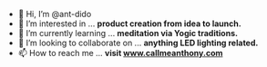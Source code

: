 - 👋 Hi, I’m @ant-dido
- 👀 I’m interested in ... **product creation from idea to launch.**
- 🌱 I’m currently learning ... **meditation via Yogic traditions.**
- 💞️ I’m looking to collaborate on ... **anything LED lighting related.**
- 📫 How to reach me ... **visit www.callmeanthony.com**

<!---
ant-dido/ant-dido is a ✨ special ✨ repository because its `README.md` (this file) appears on your GitHub profile.
You can click the Preview link to take a look at your changes.
--->
